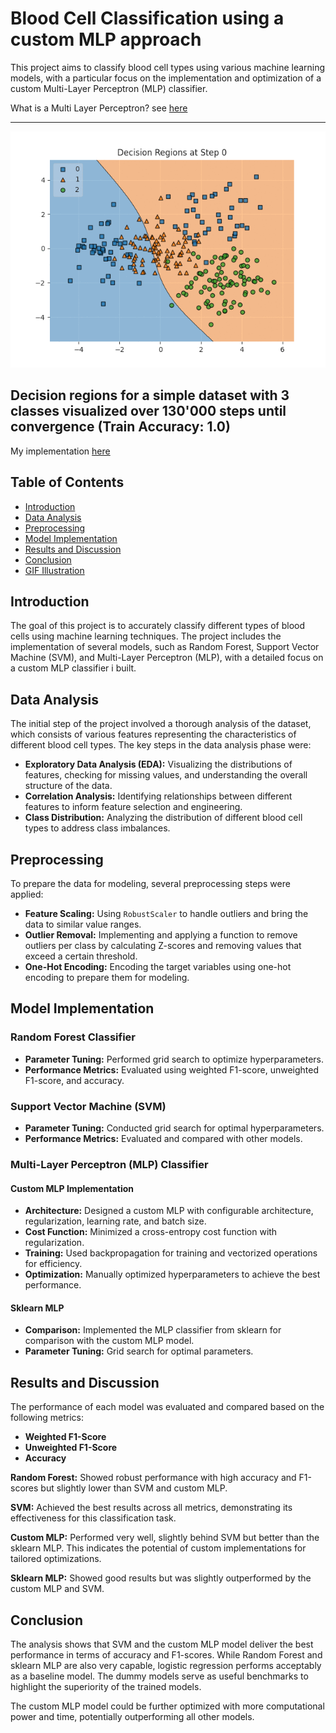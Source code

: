 # Blood Cell Classification using a custom MLP approach

This project aims to classify blood cell types using various machine learning models, with a particular focus on the implementation and optimization of a custom Multi-Layer Perceptron (MLP) classifier.

What is a Multi Layer Perceptron? see [here](https://www.youtube.com/watch?v=7YaqzpitBXw&t)

---
![MLP Training Process](decision_regions.gif)

Decision regions for a simple dataset with 3 classes visualized over 130'000 steps until convergence (Train Accuracy: 1.0)
---


My implementation [here](Analysis_and_MLP.ipynb)

## Table of Contents

- [Introduction](#introduction)
- [Data Analysis](#data-analysis)
- [Preprocessing](#preprocessing)
- [Model Implementation](#model-implementation)
- [Results and Discussion](#results-and-discussion)
- [Conclusion](#conclusion)
- [GIF Illustration](#gif-illustration)

## Introduction

The goal of this project is to accurately classify different types of blood cells using machine learning techniques. The project includes the implementation of several models, such as Random Forest, Support Vector Machine (SVM), and Multi-Layer Perceptron (MLP), with a detailed focus on a custom MLP classifier i built.

## Data Analysis

The initial step of the project involved a thorough analysis of the dataset, which consists of various features representing the characteristics of different blood cell types. The key steps in the data analysis phase were:

- **Exploratory Data Analysis (EDA):** Visualizing the distributions of features, checking for missing values, and understanding the overall structure of the data.
- **Correlation Analysis:** Identifying relationships between different features to inform feature selection and engineering.
- **Class Distribution:** Analyzing the distribution of different blood cell types to address class imbalances.

## Preprocessing

To prepare the data for modeling, several preprocessing steps were applied:

- **Feature Scaling:** Using `RobustScaler` to handle outliers and bring the data to similar value ranges.
- **Outlier Removal:** Implementing and applying a function to remove outliers per class by calculating Z-scores and removing values that exceed a certain threshold.
- **One-Hot Encoding:** Encoding the target variables using one-hot encoding to prepare them for modeling.

## Model Implementation

### Random Forest Classifier

- **Parameter Tuning:** Performed grid search to optimize hyperparameters.
- **Performance Metrics:** Evaluated using weighted F1-score, unweighted F1-score, and accuracy.

### Support Vector Machine (SVM)

- **Parameter Tuning:** Conducted grid search for optimal hyperparameters.
- **Performance Metrics:** Evaluated and compared with other models.

### Multi-Layer Perceptron (MLP) Classifier

#### Custom MLP Implementation

- **Architecture:** Designed a custom MLP with configurable architecture, regularization, learning rate, and batch size.
- **Cost Function:** Minimized a cross-entropy cost function with regularization.
- **Training:** Used backpropagation for training and vectorized operations for efficiency.
- **Optimization:** Manually optimized hyperparameters to achieve the best performance.


#### Sklearn MLP

- **Comparison:** Implemented the MLP classifier from sklearn for comparison with the custom MLP model.
- **Parameter Tuning:** Grid search for optimal parameters.

## Results and Discussion

The performance of each model was evaluated and compared based on the following metrics:

- **Weighted F1-Score**
- **Unweighted F1-Score**
- **Accuracy**

**Random Forest:** Showed robust performance with high accuracy and F1-scores but slightly lower than SVM and custom MLP.

**SVM:** Achieved the best results across all metrics, demonstrating its effectiveness for this classification task.

**Custom MLP:** Performed very well, slightly behind SVM but better than the sklearn MLP. This indicates the potential of custom implementations for tailored optimizations.

**Sklearn MLP:** Showed good results but was slightly outperformed by the custom MLP and SVM.

## Conclusion

The analysis shows that SVM and the custom MLP model deliver the best performance in terms of accuracy and F1-scores. While Random Forest and sklearn MLP are also very capable, logistic regression performs acceptably as a baseline model. The dummy models serve as useful benchmarks to highlight the superiority of the trained models.

The custom MLP model could be further optimized with more computational power and time, potentially outperforming all other models.

